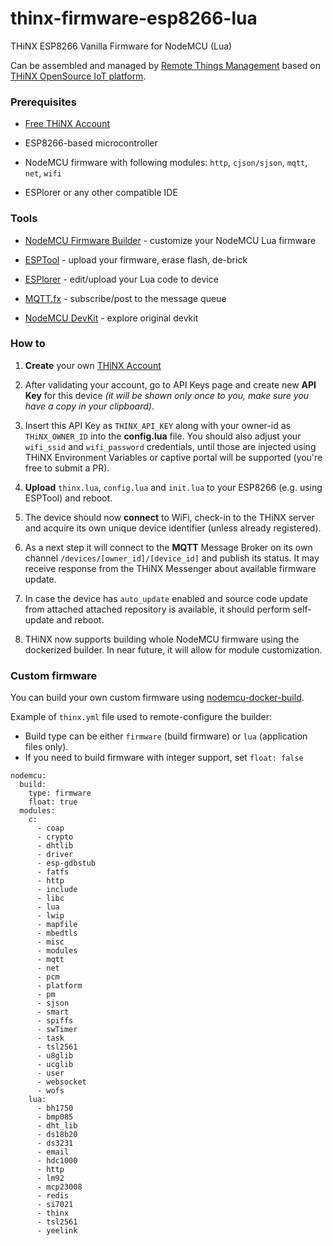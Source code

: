 # thinx-firmware-esp8266-lua

THiNX ESP8266 Vanilla Firmware for NodeMCU (Lua)

Can be assembled and managed by [Remote Things Management](https://rtm.thinx.cloud) based on [THiNX OpenSource IoT platform](https://thinx.cloud).

### Prerequisites

* [Free THiNX Account](https://rtm.thinx.cloud)

* ESP8266-based microcontroller
* NodeMCU firmware with following modules: `http`, `cjson/sjson`, `mqtt`, `net`, `wifi`
* ESPlorer or any other compatible IDE

### Tools

* [NodeMCU Firmware Builder](https://nodemcu-build.com) - customize your NodeMCU Lua firmware

* [ESPTool](https://github.com/espressif/esptool) - upload your firmware, erase flash, de-brick

* [ESPlorer](https://github.com/4refr0nt/ESPlorer) - edit/upload your Lua code to device

* [MQTT.fx](http://www.mqttfx.org) - subscribe/post to the message queue

* [NodeMCU DevKit](http://nodemcu.com/index_en.html) - explore original devkit


### How to

1. **Create** your own [THiNX Account](https://rtm.thinx.cloud)

2. After validating your account, go to API Keys page and create new **API Key** for this device _(it will be shown only once to you, make sure you have a copy in your clipboard)_.

3. Insert this API Key as `THINX_API_KEY` along with your owner-id as `THiNX_OWNER_ID` into the **config.lua** file. You should also adjust your `wifi_ssid` and `wifi_password` credentials, until those are injected using THiNX Environment Variables or captive portal will be supported (you're free to submit a PR).

4. **Upload** `thinx.lua`, `config.lua` and `init.lua` to your ESP8266 (e.g. using ESPTool) and reboot.

5. The device should now **connect** to WiFi, check-in to the THiNX server and acquire its own unique device identifier (unless already registered).

6. As a next step it will connect to the **MQTT** Message Broker on its own channel `/devices/[owner_id]/[device_id]` and publish its status. It may receive response from the THiNX Messenger about available firmware update.

7. In case the device has `auto_update` enabled and source code update from attached attached repository is available, it should perform self-update and reboot.

8. THiNX now supports building whole NodeMCU firmware using the dockerized builder. In near future, it will allow for module customization.

### Custom firmware

You can build your own custom firmware using [nodemcu-docker-build](). 

Example of `thinx.yml` file used to remote-configure the builder:

* Build type can be either `firmware` (build firmware) or `lua` (application files only).
* If you need to build firmware with integer support, set `float: false`

```
nodemcu:  
  build:
    type: firmware
    float: true
  modules:
    c:
      - coap
      - crypto
      - dhtlib
      - driver
      - esp-gdbstub
      - fatfs
      - http
      - include
      - libc
      - lua
      - lwip
      - mapfile
      - mbedtls
      - misc
      - modules
      - mqtt
      - net
      - pcm
      - platform
      - pm
      - sjson
      - smart
      - spiffs
      - swTimer
      - task
      - tsl2561
      - u8glib
      - ucglib
      - user
      - websocket
      - wofs
    lua:
      - bh1750
      - bmp085
      - dht_lib
      - ds18b20
      - ds3231
      - email
      - hdc1000
      - http
      - lm92
      - mcp23008
      - redis
      - si7021
      - thinx
      - tsl2561
      - yeelink

```
